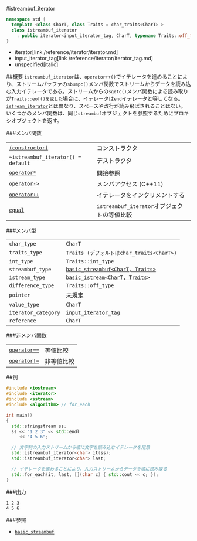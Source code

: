 #istreambuf_iterator
```cpp
namespace std {
  template <class CharT, class Traits = char_traits<CharT> >
  class istreambuf_iterator
    : public iterator<input_iterator_tag, CharT, typename Traits::off_type, unspecified, CharT>
}
```
* iterator[link /reference/iterator/iterator.md]
* input_iterator_tag[link /reference/iterator/iterator_tag.md]
* unspecified[italic]

##概要
`istreambuf_iterator`は、`operator++()`でイテレータを進めることにより、ストリームバッファの`sbumpc()`メンバ関数でストリームからデータを読み込む入力イテレータである。ストリームからの`sgetc()`メンバ関数による読み取りが`Traits::eof()を返した`場合に、イテレータは`end`イテレータと等しくなる。[`istream_iterator`](/reference/iterator/istream_iterator.md)とは異なり、スペースや改行が読み飛ばされることはない。いくつかのメンバ関数は、同じ`streambuf`オブジェクトを参照するためにプロキシオブジェクトを返す。

###メンバ関数

| | |
|--------------------------------------------------------------------------------------------------------------------------------------------|-------------------------------------------------------------------|
| [`(constructor)`](./istreambuf_iterator/op_constructor.md) | コンストラクタ |
| `~istreambuf_iterator() = default` | デストラクタ |
| [`operator*`](./istreambuf_iterator/op_deref.md) | 間接参照 |
| [`operator->`](./istreambuf_iterator/op_arrow.md) | メンバアクセス (C++11) |
| [`operator++`](./istreambuf_iterator/op_increment.md) | イテレータをインクリメントする |
| [`equal`](./istreambuf_iterator/equal.md) | `istreambuf_iterator`オブジェクトの等値比較 |

###メンバ型

| | |
|--------------------------------|----------------------------------------------------------------------------------------------------------------------|
| `char_type` | `CharT` |
| `traits_type` | `Traits (デフォルトはchar_traits<CharT>)` |
| `int_type` | `Traits::int_type` |
| `streambuf_type` | [`basic_streambuf<CharT, Traits>`](../streambuf/basic_streambuf.md) |
| `istream_type` | [`basic_istream<CharT, Traits>`](../istream/basic_istream.md) |
| `difference_type` | `Traits::off_type` |
| `pointer` | 未規定 |
| `value_type` | `CharT` |
| `iterator_category` | [`input_iterator_tag`](/reference/iterator/iterator_tag.md) |
| `reference` | `CharT` |

###非メンバ関数

| | |
|----------------------------------------------------------------------------------------------------------------------------------|-----------------|
| [`operator==`](./istreambuf_iterator/op_equal.md) | 等値比較 |
| [`operator!=`](./istreambuf_iterator/op_not_equal.md) | 非等値比較 |


##例
```cpp
#include <iostream>
#include <iterator>
#include <sstream>
#include <algorithm> // for_each

int main()
{
  std::stringstream ss;
  ss << "1 2 3" << std::endl
     << "4 5 6";

  // 文字列の入力ストリームから順に文字を読み込むイテレータを用意
  std::istreambuf_iterator<char> it(ss);
  std::istreambuf_iterator<char> last;

  // イテレータを進めることにより、入力ストリームからデータを順に読み取る
  std::for_each(it, last, [](char c) { std::cout << c; });
}
```

###出力
```
1 2 3
4 5 6
```

###参照
- [`basic_streambuf`](../streambuf/basic_streambuf.md)
